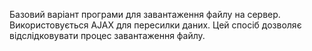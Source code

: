 Базовий варіант програми для завантаження файлу на сервер. Використовується AJAX для пересилки даних. 
Цей спосіб дозволяє відслідковувати процес завантаження файлу.